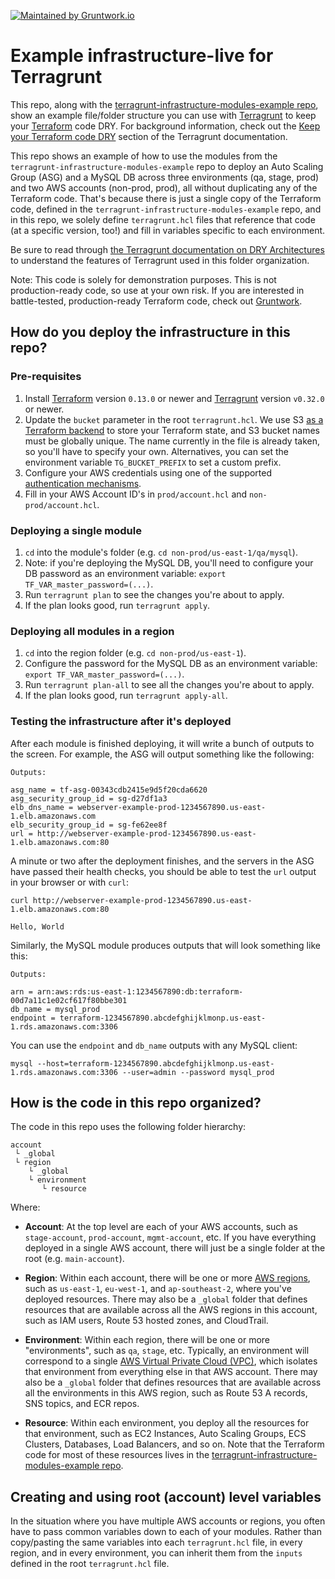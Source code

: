 [![Maintained by Gruntwork.io](https://img.shields.io/badge/maintained%20by-gruntwork.io-%235849a6.svg)](https://gruntwork.io/?ref=repo_terragrunt-infra-live-example)

# Example infrastructure-live for Terragrunt

This repo, along with the [terragrunt-infrastructure-modules-example
repo](https://github.com/gruntwork-io/terragrunt-infrastructure-modules-example), show an example file/folder structure
you can use with [Terragrunt](https://github.com/gruntwork-io/terragrunt) to keep your
[Terraform](https://www.terraform.io) code DRY. For background information, check out the [Keep your Terraform code
DRY](https://github.com/gruntwork-io/terragrunt#keep-your-terraform-code-dry) section of the Terragrunt documentation.

This repo shows an example of how to use the modules from the `terragrunt-infrastructure-modules-example` repo to
deploy an Auto Scaling Group (ASG) and a MySQL DB across three environments (qa, stage, prod) and two AWS accounts
(non-prod, prod), all without duplicating any of the Terraform code. That's because there is just a single copy of
the Terraform code, defined in the `terragrunt-infrastructure-modules-example` repo, and in this repo, we solely define
`terragrunt.hcl` files that reference that code (at a specific version, too!) and fill in variables specific to each
environment.

Be sure to read through [the Terragrunt documentation on DRY
Architectures](https://terragrunt.gruntwork.io/docs/features/keep-your-terragrunt-architecture-dry/) to understand the
features of Terragrunt used in this folder organization.

Note: This code is solely for demonstration purposes. This is not production-ready code, so use at your own risk. If
you are interested in battle-tested, production-ready Terraform code, check out [Gruntwork](http://www.gruntwork.io/).




## How do you deploy the infrastructure in this repo?


### Pre-requisites

1. Install [Terraform](https://www.terraform.io/) version `0.13.0` or newer and
   [Terragrunt](https://github.com/gruntwork-io/terragrunt) version `v0.32.0` or newer.
1. Update the `bucket` parameter in the root `terragrunt.hcl`. We use S3 [as a Terraform
   backend](https://www.terraform.io/docs/backends/types/s3.html) to store your
   Terraform state, and S3 bucket names must be globally unique. The name currently in
   the file is already taken, so you'll have to specify your own. Alternatives, you can
   set the environment variable `TG_BUCKET_PREFIX` to set a custom prefix.
1. Configure your AWS credentials using one of the supported [authentication
   mechanisms](https://www.terraform.io/docs/providers/aws/#authentication).
1. Fill in your AWS Account ID's in `prod/account.hcl` and `non-prod/account.hcl`.


### Deploying a single module

1. `cd` into the module's folder (e.g. `cd non-prod/us-east-1/qa/mysql`).
1. Note: if you're deploying the MySQL DB, you'll need to configure your DB password as an environment variable:
   `export TF_VAR_master_password=(...)`.
1. Run `terragrunt plan` to see the changes you're about to apply.
1. If the plan looks good, run `terragrunt apply`.


### Deploying all modules in a region

1. `cd` into the region folder (e.g. `cd non-prod/us-east-1`).
1. Configure the password for the MySQL DB as an environment variable: `export TF_VAR_master_password=(...)`.
1. Run `terragrunt plan-all` to see all the changes you're about to apply.
1. If the plan looks good, run `terragrunt apply-all`.


### Testing the infrastructure after it's deployed

After each module is finished deploying, it will write a bunch of outputs to the screen. For example, the ASG will
output something like the following:

```
Outputs:

asg_name = tf-asg-00343cdb2415e9d5f20cda6620
asg_security_group_id = sg-d27df1a3
elb_dns_name = webserver-example-prod-1234567890.us-east-1.elb.amazonaws.com
elb_security_group_id = sg-fe62ee8f
url = http://webserver-example-prod-1234567890.us-east-1.elb.amazonaws.com:80
```

A minute or two after the deployment finishes, and the servers in the ASG have passed their health checks, you should
be able to test the `url` output in your browser or with `curl`:

```
curl http://webserver-example-prod-1234567890.us-east-1.elb.amazonaws.com:80

Hello, World
```

Similarly, the MySQL module produces outputs that will look something like this:

```
Outputs:

arn = arn:aws:rds:us-east-1:1234567890:db:terraform-00d7a11c1e02cf617f80bbe301
db_name = mysql_prod
endpoint = terraform-1234567890.abcdefghijklmonp.us-east-1.rds.amazonaws.com:3306
```

You can use the `endpoint` and `db_name` outputs with any MySQL client:

```
mysql --host=terraform-1234567890.abcdefghijklmonp.us-east-1.rds.amazonaws.com:3306 --user=admin --password mysql_prod
```






## How is the code in this repo organized?

The code in this repo uses the following folder hierarchy:

```
account
 └ _global
 └ region
    └ _global
    └ environment
       └ resource
```

Where:

* **Account**: At the top level are each of your AWS accounts, such as `stage-account`, `prod-account`, `mgmt-account`,
  etc. If you have everything deployed in a single AWS account, there will just be a single folder at the root (e.g.
  `main-account`).

* **Region**: Within each account, there will be one or more [AWS
  regions](http://docs.aws.amazon.com/AWSEC2/latest/UserGuide/using-regions-availability-zones.html), such as
  `us-east-1`, `eu-west-1`, and `ap-southeast-2`, where you've deployed resources. There may also be a `_global`
  folder that defines resources that are available across all the AWS regions in this account, such as IAM users,
  Route 53 hosted zones, and CloudTrail.

* **Environment**: Within each region, there will be one or more "environments", such as `qa`, `stage`, etc. Typically,
  an environment will correspond to a single [AWS Virtual Private Cloud (VPC)](https://aws.amazon.com/vpc/), which
  isolates that environment from everything else in that AWS account. There may also be a `_global` folder
  that defines resources that are available across all the environments in this AWS region, such as Route 53 A records,
  SNS topics, and ECR repos.

* **Resource**: Within each environment, you deploy all the resources for that environment, such as EC2 Instances, Auto
  Scaling Groups, ECS Clusters, Databases, Load Balancers, and so on. Note that the Terraform code for most of these
  resources lives in the [terragrunt-infrastructure-modules-example repo](https://github.com/gruntwork-io/terragrunt-infrastructure-modules-example).

## Creating and using root (account) level variables

In the situation where you have multiple AWS accounts or regions, you often have to pass common variables down to each
of your modules. Rather than copy/pasting the same variables into each `terragrunt.hcl` file, in every region, and in
every environment, you can inherit them from the `inputs` defined in the root `terragrunt.hcl` file.
